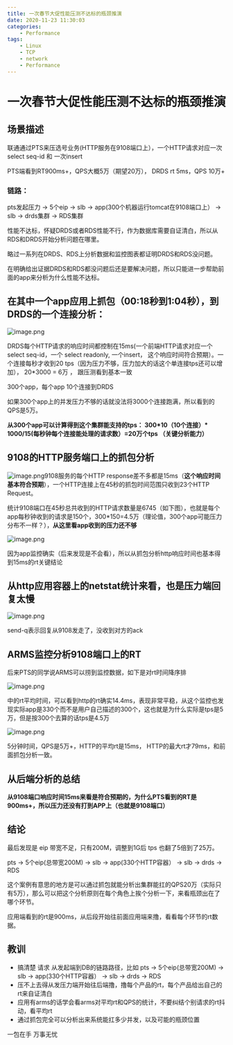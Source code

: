```yaml
---
title: 一次春节大促性能压测不达标的瓶颈推演
date: 2020-11-23 11:30:03
categories:
    - Performance
tags:
    - Linux
    - TCP
    - network
    - Performance
---
```


# 一次春节大促性能压测不达标的瓶颈推演

## 场景描述

联通通过PTS来压选号业务(HTTP服务在9108端口上），一个HTTP请求对应一次select seq-id 和 一次insert

PTS端看到RT900ms+，QPS大概5万（期望20万）， DRDS rt 5ms，QPS 10万+

### 链路：

pts发起压力 -> 5个eip -> slb -> app(300个机器运行tomcat在9108端口上） -> slb -> drds集群 -> RDS集群

性能不达标，怀疑DRDS或者RDS性能不行，作为数据库需要自证清白，所以从RDS和DRDS开始分析问题在哪里。

略过一系列在DRDS、RDS上分析数据和监控图表都证明DRDS和RDS没问题。

在明确给出证据DRDS和RDS都没问题后还是要解决问题，所以只能进一步帮助前面的app来分析为什么性能不达标。

## 在其中一个app应用上抓包（00:18秒到1:04秒），到DRDS的一个连接分析：

![image.png](https://ata2-img.oss-cn-zhangjiakou.aliyuncs.com/80374e55936bc36bbd243f79fcdb5f8d.png)

DRDS每个HTTP请求的响应时间都控制在15ms(一个前端HTTP请求对应一个select seq-id，一个 select readonly, 一个insert， 这个响应时间符合预期）。一个连接每秒才收到20 tps（因为压力不够，压力加大的话这个单连接tps还可以增加）， 20*3000 = 6万 ， 跟压测看到基本一致

300个app，每个app 10个连接到DRDS

如果300个app上的并发压力不够的话就没法将3000个连接跑满，所以看到的QPS是5万。

**从300个app可以计算得到这个集群能支持的tps： 300\*10（10个连接）\* 1000/15(每秒钟每个连接能处理的请求数）=20万个tps （关键分析能力）**

## 9108的HTTP服务端口上的抓包分析

![image.png](https://ata2-img.oss-cn-zhangjiakou.aliyuncs.com/e239a12a1c3612263736256c8efc06e4.png)9108服务的每个HTTP response差不多都是15ms（**这个响应时间基本符合预期**），一个HTTP连接上在45秒的抓包时间范围只收到23个HTTP Request。

统计9108端口在45秒总共收到的HTTP请求数量是6745（如下图），也就是每个app每秒钟收到的请求是150个，300*150=4.5万（理论值，300个app可能压力分布不一样？），**从这里看app收到的压力还不够**

![image.png](https://ata2-img.oss-cn-zhangjiakou.aliyuncs.com/6a289d1bba1e875d215032b6fdc7b084.png)

因为app监控确实（后来发现是不会看），所以从抓包分析http响应时间也基本得到15ms的rt关键结论

## 从http应用容器上的netstat统计来看，也是压力端回复太慢

![image.png](https://ata2-img.oss-cn-zhangjiakou.aliyuncs.com/938ce314d19b47cba99e2a09c753f606.png)

send-q表示回复从9108发走了，没收到对方的ack

## ARMS监控分析9108端口上的RT

后来PTS的同学说ARMS可以捞到监控数据，如下是对rt时间降序排

![image.png](https://ata2-img.oss-cn-zhangjiakou.aliyuncs.com/a479bad250c03aee41d58850afab9c14.png)

中的rt平均时间，可以看到http的rt确实14.4ms，表现非常平稳，从这个监控也发现实际app是330个而不是用户自己描述的300个，这也就是为什么实际是tps是5万，但是按300个去算的话tps是4.5万

![image.png](https://ata2-img.oss-cn-zhangjiakou.aliyuncs.com/2f3b76be63d331510eb6f2cecd91747f.png)

5分钟时间，QPS是5万+，HTTP的平均rt是15ms， HTTP的最大rt才79ms，和前面抓包分析一致。



## 从后端分析的总结

**从9108端口响应时间15ms来看是符合预期的，为什么PTS看到的RT是900ms+，所以压力还没有打到APP上（也就是9108端口）**



## 结论

最后发现是 eip 带宽不足，只有200M，调整到1G后 tps 也翻了5倍到了25万。

pts -> 5个eip(总带宽200M) -> slb -> app(330个HTTP容器） -> slb -> drds -> RDS

这个案例有意思的地方是可以通过抓包就能分析出集群能扛的QPS20万（实际只有5万），那么可以把这个分析原则在每个角色上挨个分析一下，来看瓶颈出在了哪个环节。

应用端看到的rt是900ms，从后段开始往前面应用端来撸，看看每个环节的rt数据。



## 教训

- 搞清楚 请求 从发起端到DB的链路路径，比如 pts -> 5个eip(总带宽200M) -> slb ->  app(330个HTTP容器） -> slb -> drds -> RDS 
- 压不上去得从发压力端开始往后端撸，撸每个产品的rt，每个产品给出自己的rt来自证清白
- 应用有arms的话学会看arms对平均rt和QPS的统计，不要纠结个别请求的rt抖动，看平均rt
- 通过抓包完全可以分析出来系统能扛多少并发，以及可能的瓶颈位置

一包在手 万事无忧